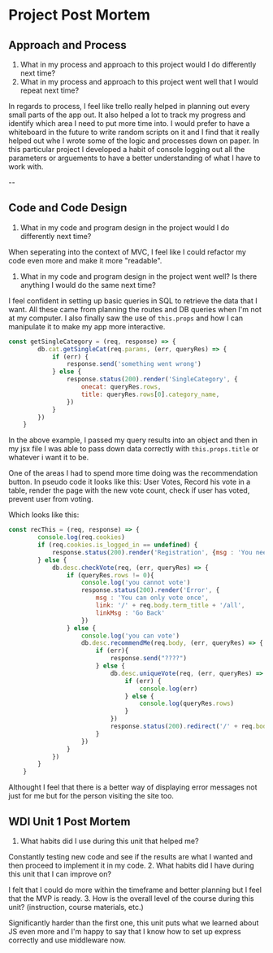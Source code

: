 # Project Post Mortem

## Approach and Process

1. What in my process and approach to this project would I do differently next time?
1. What in my process and approach to this project went well that I would repeat next time?

In regards to process, I feel like trello really helped in planning out every small parts of the app out. It also helped a lot to track my progress and identify which area I need to put more time into. I would prefer to have a whiteboard in the future to write random scripts on it and I find that it really helped out whe I wrote some of the logic and processes down on paper. In this particular project I developed a habit of console logging out all the parameters or arguements to have a better understanding of what I have to work with.

--

## Code and Code Design

1. What in my code and program design in the project would I do differently next time?

When seperating into the context of MVC, I feel like I could refactor my code even more and make it more "readable".

1. What in my code and program design in the project went well? Is there anything I would do the same next time?

I feel confident in setting up basic queries in SQL to retrieve the data that I want. All these came from planning the routes and DB queries when I'm not at my computer. I also finally saw the use of `this.props` and how I can manipulate it to make my app more interactive.

```js
const getSingleCategory = (req, response) => {
        db.cat.getSingleCat(req.params, (err, queryRes) => {
            if (err) {
                response.send('something went wrong')
            } else {
                response.status(200).render('SingleCategory', {
                    onecat: queryRes.rows,
                    title: queryRes.rows[0].category_name,
                })
            }
        })
    }
```

In the above example, I passed my query results into an object and then in my jsx file I was able to pass down data correctly with `this.props.title` or whatever i want it to be.

One of the areas I had to spend more time doing was the recommendation button. In pseudo code it looks like this: User Votes, Record his vote in a table, render the page with the new vote count, check if user has voted, prevent user from voting.

Which looks like this:

```javascript
const recThis = (req, response) => {
        console.log(req.cookies)
        if (req.cookies.is_logged_in == undefined) {
            response.status(200).render('Registration', {msg : 'You need to Register or Login to vote'})
        } else {
            db.desc.checkVote(req, (err, queryRes) => {
                if (queryRes.rows != 0){
                    console.log('you cannot vote')
                    response.status(200).render('Error', {
                        msg : 'You can only vote once',
                        link: '/' + req.body.term_title + '/all',
                        linkMsg : 'Go Back'
                    })
                } else {
                    console.log('you can vote')
                    db.desc.recommendMe(req.body, (err, queryRes) => {
                        if (err){
                            response.send("????")
                        } else {
                            db.desc.uniqueVote(req, (err, queryRes) => {
                                if (err) {
                                    console.log(err)
                                } else {
                                    console.log(queryRes.rows)
                                }
                            })
                            response.status(200).redirect('/' + req.body.term_title + '/all')
                        }
                    })
                }
            })
        }
    }
```

Althought I feel that there is a better way of displaying error messages not just for me but for the person visiting the site too.

## WDI Unit 1 Post Mortem

1. What habits did I use during this unit that helped me?

Constantly testing new code and see if the results are what I wanted and then proceed to implement it in my code.
2. What habits did I have during this unit that I can improve on?

I felt that I could do more within the timeframe and better planning but I feel that the MVP is ready.
3. How is the overall level of the course during this unit? (instruction, course materials, etc.)

Significantly harder than the first one, this unit puts what we learned about JS even more and I'm happy to say that I know how to set up express correctly and use middleware now.